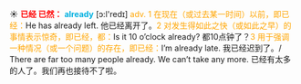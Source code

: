 ☀ <font color="red">**已经 已然：**</font>
<font color="sky blue">**already**</font> [ɔ:l'redɪ] 
<font color="orange">adv. 1 在现在（或过去某一时间）以前，即已经：</font>He has already left. 他已经离开了。<font color="orange">2 对发生得如此之快（或如此之早）的事情表示惊奇，即已经，都：</font>Is it 10 o’clock already? 都10点钟了？<font color="orange">3 用于强调一种情况（或一个问题）的存在，即已经：</font>I’m already late. 我已经迟到了。/ There are far too many people already. We can’t take any more. 已经有太多的人了。我们再也接待不了啦。
